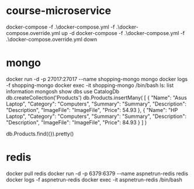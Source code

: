 # course-microservice

docker-compose -f .\docker-compose.yml -f .\docker-compose.override.yml up -d
docker-compose -f .\docker-compose.yml -f .\docker-compose.override.yml down

# mongo

docker run -d -p 27017:27017 --name shopping-mongo mongo
docker logs -f shopping-mongo
docker exec -it shopping-mongo /bin/bash
ls: list information
mongosh
show dbs
use CatalogDb
db.createCollection('Products')
db.Products.insertMany(
	[
		{
			"Name": "Asus Laptop",
			"Category": "Computers",
			"Summary": "Summary",
			"Description": "Description",
			"ImageFile": "ImageFile",
			"Price": 54.93
		},
		{
			"Name": "HP Laptop",
			"Category": "Computers",
			"Summary": "Summary",
			"Description": "Description",
			"ImageFile": "ImageFile",
			"Price": 84.93
		}
	]
)

db.Products.find({}).pretty()


# redis

docker pull redis
docker run -d -p 6379:6379 --name aspnetrun-redis redis
docker logs -f aspnetrun-redis
docker exec -it aspnetrun-redis /bin/bash